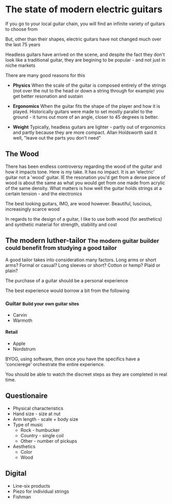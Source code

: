 # The state of modern electric guitars

If you go to your local guitar chain, you will find an infinite variety of guitars to choose from

But, other than their shapes, electric guitars have not changed much over the last 75 years

Headless guitars have arrived on the scene, and despite the fact they don't look like a traditional guitar, they are begining to be popular - and not just in niche markets

There are many good reasons for this

* __Physics__ 
  When the scale of the guitar is composed entirely of the strings (not over the nut to the head or down a string through for example) you get better resonation and sustain

* __Ergonomics__
  When the guitar fits the shape of the player and how it is played. Historically guitars were made to set mostly parallel to the ground - it turns out more of an angle, closer to 45 degrees is better.
* __Weight__
  Typically, headless guitars are lighter - partly out of ergonomics and partly because they are more compact. Allan Holdsworth said it well, "leave out the parts you don't need"

<!-- > If you had asked a rockstar what the needed the would have said more head -->


## The Wood

There has been endless controversy regarding the wood of the guitar and how it impacts tone. Here is my take. It has no impact. It is an 'electric' guitar not a 'wood' guitar. IE the resonation you'd get from a dense piece of wood is about the same as what you would get from one made from acrylic of the same density. What matters is how well the guitar holds strings at a certain tension - and the electronics

The best looking guitars, IMO, are wood however. Beautiful, luscious, increasingly scarce wood

In regards to the design of a guitar, I like to use both wood (for aesthetics) and synthetic material for strength, stability and cost

## The modern luther-tailor <small class='text-muted'>The modern guitar builder could benefit from studying a good tailor</small>

A good tailor takes into consideration many factors.
Long arms or short arms? Formal or casual? Long sleeves or short? Cotton or hemp?
Plaid or plain?

<div class="alert alert-success">
The purchase of a guitar should be a personal experience
</div>

The best experience would borrow a bit from the following

### Guitar <small class='text-muted'> Build your own guitar sites</small>

* Carvin
* Warmoth

#### Retail

* Apple
* Nordstrum

<div class="alert alert-success">
BYOG, using software, then once you have the specifics have a 'concierege' orchestrate the entire experience. 


You should be able to watch the discreet steps as they are completed in real time.
</div>

## Questionaire

*   Physical characteristics
  * Hand size - size at nut
  * Arm length - scale + body size
* Type of music
  * Rock - humbucker
  * Country - single coil
  * Other - number of pickups
* Aesthetics
  * Color
  * Wood

## Digital

* Line-six products
* Piezo for individual strings
* Fishman


